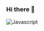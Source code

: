 ### Hi there 👋
![Javascript](https://img.shields.io/badge/javascript-%23323330.svg?style=for-the-badge&logo=javascript&logoColor=%23F7DF1E)
<!--
**gabyrramos/gabyrramos** is a ✨ _special_ ✨ repository because its `README.md` (this file) appears on your GitHub profile.

Here are some ideas to get you started:

- 🔭 I’m currently working on ...
- 🌱 I’m currently learning ...
- 👯 I’m looking to collaborate on ...
- 🤔 I’m looking for help with ...
- 💬 Ask me about ...
- 📫 How to reach me: ...
- 😄 Pronouns: ...
- ⚡ Fun fact: ...
-->
